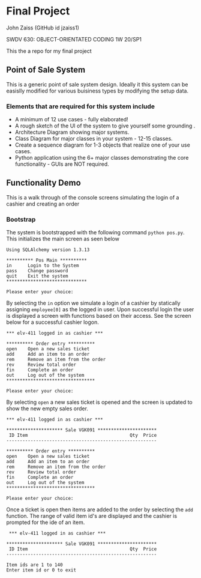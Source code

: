 # Final Project

John Zaiss (GitHub id jzaiss1)

SWDV 630: OBJECT-ORIENTATED CODING 1W 20/SP1

This the a repo for my final project

## Point of Sale System

This is a generic point of sale system design.  Ideally it this system can be easislly modified for various buisiness types by modifying the setup data.

### Elements that are required for this system include

* A minimum of 12 use cases - fully elaborated!
* A rough sketch of the UI of the system to give yourself some grounding .
* Architecture Diagram showing major systems.
* Class Diagram for major classes in your system - 12-15 classes.
* Create a sequence diagram for 1-3 objects that realize one of your use cases.
* Python application using the 6+ major classes demonstrating the core functionality - GUIs are NOT required.

## Functionality Demo

This is a walk through of the console screens simulating the login of a cashier and creating an order

### Bootstrap

The system is bootstrapped with the following command `python pos.py`. This initializes the main screen as seen below

```
Using SQLAlchemy version 1.3.13

********** Pos Main **********
in      Login to the System
pass    Change password
quit    Exit the system
******************************

Please enter your choice:
```
By selecting the `in` option we simulate a login of a cashier by statically assigning `employee[0]` as the logged in user.  Upon successful login the user is displayed a screen with functions based on their access.  See the screen below for a successful cashier logon.
```
*** elv-411 logged in as cashier ***

********** Order entry **********
open    Open a new sales ticket
add     Add an item to an order
rem     Remove an item from the order
rev     Review total order
fin     Complete an order
out     Log out of the system
*********************************

Please enter your choice:
```
By selecting `open` a new sales ticket is opened and the screen is updated to show the new empty sales order.
```
*** elv-411 logged in as cashier ***

********************* Sale VGK091 **********************
 ID Item                                      Qty  Price
--------------------------------------------------------

********** Order entry **********
open    Open a new sales ticket
add     Add an item to an order
rem     Remove an item from the order
rev     Review total order
fin     Complete an order
out     Log out of the system
*********************************

Please enter your choice:
```
Once a ticket is open then items are added to the order by selecting the `add` function.  The range of valid item id's are displayed and the cashier is prompted for the ide of an item.
```
 *** elv-411 logged in as cashier ***

********************* Sale VGK091 **********************
 ID Item                                      Qty  Price
--------------------------------------------------------

Item ids are 1 to 140
Enter item id or 0 to exit
```
